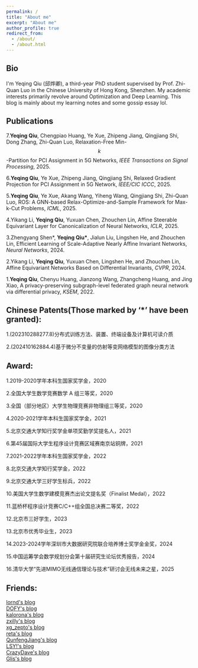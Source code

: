 ```yaml
---
permalink: /
title: "About me"
excerpt: "About me"
author_profile: true
redirect_from: 
  - /about/
  - /about.html
---
```

## Bio

I'm Yeqing Qiu (邱烨卿), a third-year PhD student supervised by Prof. Zhi-Quan Luo in the Chinese University of Hong Kong, Shenzhen. My academic interests primarily revolve around Optimization and Deep Learning. This blog is mainly about my learning notes and some gossip essay lol.


## Publications

7.**Yeqing Qiu**, Chengpiao Huang, Ye Xue, Zhipeng Jiang, Qingjiang Shi, Dong Zhang, Zhi-Quan Luo, Relaxation-Free Min-$$k$$-Partition for PCI Assignment in 5G Networks, *IEEE Transactions on Signal Processing*, 2025.

6.**Yeqing Qiu**, Ye Xue, Zhipeng Jiang, Qingjiang Shi, Relaxed Gradient Projection for PCI Assignment in 5G Network, *IEEE/CIC ICCC*, 2025.

5.**Yeqing Qiu**, Ye Xue, Akang Wang, Yiheng Wang, Qingjiang Shi, Zhi-Quan Luo, ROS: A GNN-based Relax-Optimize-and-Sample Framework for Max-k-Cut Problems, *ICML*, 2025.

4.Yikang Li, **Yeqing Qiu**, Yuxuan Chen, Zhouchen Lin, Affine Steerable Equivariant Layer for Canonicalization of Neural Networks, *ICLR*, 2025.

3.Zhengyang Shen\*, **Yeqing Qiu\***, Jialun Liu, Lingshen He, and Zhouchen Lin, Efficient Learning of Scale-Adaptive Nearly Affine Invariant Networks, *Neural Networks*, 2024.

2.Yikang Li, **Yeqing Qiu**, Yuxuan Chen, Lingshen He, and Zhouchen Lin, Affine Equivariant Networks Based on Differential Invariants, *CVPR*, 2024.

1.**Yeqing Qiu**, Chenyu Huang, Jianzong Wang, Zhangcheng Huang, and Jing Xiao, A privacy-preserving subgraph-level federated graph neural network via differential privacy, *KSEM*, 2022.

## Chinese Patents(Those marked by ‘*’ have been granted):

1.(202310288277.8)分布式训练方法、装置、终端设备及计算机可读介质

2.(202410162884.4)基于微分不变量的仿射等变网络模型的图像分类方法

## Award:

1.2019-2020学年本科生国家奖学金，2020

2.全国大学生数学竞赛数学 A 组三等奖，2020

3.全国（部分地区）大学生物理竞赛非物理组三等奖，2020

4.2020-2021学年本科生国家奖学金，2021

5.北京交通大学知行奖学金单项奖勤学奖提名人，2021

6.第45届国际大学生程序设计竞赛区域赛南京站铜牌，2021

7.2021-2022学年本科生国家奖学金，2022

8.北京交通大学知行奖学金，2022

9.北京交通大学三好学生标兵，2022

10.美国大学生数学建模竞赛杰出论文提名奖（Finalist Medal），2022

11.蓝桥杯程序设计竞赛C/C++组全国总决赛二等奖，2022

12.北京市三好学生，2023

13.北京市优秀毕业生，2023

14.2023-2024学年深圳市大数据研究院联合培养博士奖学金金奖，2024

15.中国运筹学会数学规划分会第十届研究生论坛优秀报告，2024

16.清华大学“先进MIMO无线通信理论与技术”研讨会无线未来之星，2025

## Friends:

<a href="http://lornd.top">lornd's blog</a><br /><a href="http://dofy.top/">DOFY's blog</a><br /><a href="http://kaloronahuang.com">kalorona's blog</a><br /><a href="http://learningman.top">zxilly's blog</a><br /><a href="http://zepto.page">xg_zepto's blog</a><br /><a href="http://retaqwq.github.io">reta's blog</a><br /><a href="http://widerthansky.com">QunfengJiang's blog</a><br /><a href="https://lushuyu.site/">LSY!'s blog</a><br /><a href="http://crazydave.top">CrazyDave's blog</a><br /><a href="http://glisses.github.io">Glis's blog</a>
